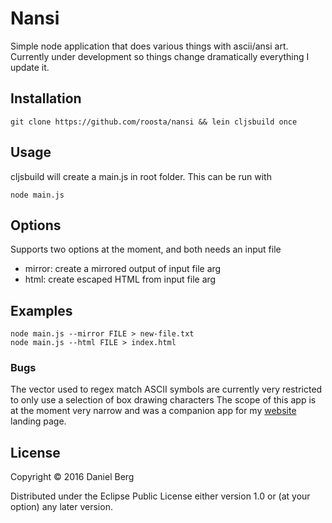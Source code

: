 # Nansi

Simple node application that does various things with ascii/ansi art.
Currently under development so things change dramatically everything I update it.

## Installation

```shell
git clone https://github.com/roosta/nansi && lein cljsbuild once
```
## Usage
cljsbuild will create a main.js in root folder. This can be run with
```shell
node main.js
```

## Options
Supports two options at the moment, and both needs an input file
- mirror: create a mirrored output of input file arg
- html: create escaped HTML from input file arg

## Examples
```shell
node main.js --mirror FILE > new-file.txt
node main.js --html FILE > index.html
```

### Bugs
The vector used to regex match ASCII symbols are currently very restricted to only use a selection of box drawing characters
The scope of this app is at the moment very narrow and was a companion app for my [website](https://roosta.sh) landing page.

## License

Copyright © 2016 Daniel Berg

Distributed under the Eclipse Public License either version 1.0 or (at
your option) any later version.

